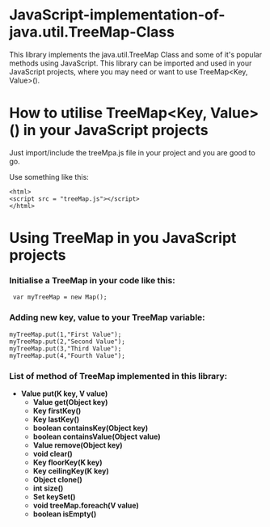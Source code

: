 # JavaScript-implementation-of-java.util.TreeMap-Class
This library implements the java.util.TreeMap Class and some of it's popular methods using JavaScript. This library can be imported and used in your JavaScript projects, where you may need or want to use TreeMap&lt;Key, Value>().


# How to utilise TreeMap<Key, Value>() in your JavaScript projects
Just import/include the treeMpa.js file in your project and you are good to go.

Use something like this:

    <html>
    <script src = "treeMap.js"></script>
    </html>
    
# Using TreeMap in you JavaScript projects
### Initialise a TreeMap in your code like this:

     var myTreeMap = new Map();
     
### Adding new key, value to your TreeMap variable:

    myTreeMap.put(1,"First Value");
    myTreeMap.put(2,"Second Value");
    myTreeMap.put(3,"Third Value");
    myTreeMap.put(4,"Fourth Value");
### List of method of TreeMap implemented in this library:

* **Value put(K key, V value)**
    * **Value get(Object key)**
    * **Key firstKey()**
    * **Key lastKey()**
    * **boolean containsKey(Object key)**
    * **boolean containsValue(Object value)**
    * **Value remove(Object key)**
    * **void clear()**
    * **Key floorKey(K key)**
    * **Key ceilingKey(K key)**
    * **Object clone()**
    * **int size()**
    * **Set<K> keySet()**
    * **void treeMap.foreach(V value)**
    * **boolean isEmpty()**
